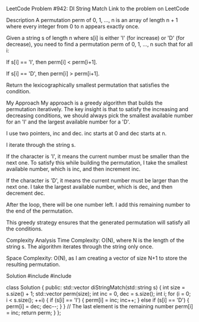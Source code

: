 LeetCode Problem #942: DI String Match
Link to the problem on LeetCode

Description
A permutation perm of 0, 1, ..., n is an array of length n + 1 where every integer from 0 to n appears exactly once.

Given a string s of length n where s[i] is either 'I' (for increase) or 'D' (for decrease), you need to find a permutation perm of 0, 1, ..., n such that for all i:

If s[i] == 'I', then perm[i] < perm[i+1].

If s[i] == 'D', then perm[i] > perm[i+1].

Return the lexicographically smallest permutation that satisfies the condition.

My Approach
My approach is a greedy algorithm that builds the permutation iteratively. The key insight is that to satisfy the increasing and decreasing conditions, we should always pick the smallest available number for an 'I' and the largest available number for a 'D'.

I use two pointers, inc and dec. inc starts at 0 and dec starts at n.

I iterate through the string s.

If the character is 'I', it means the current number must be smaller than the next one. To satisfy this while building the permutation, I take the smallest available number, which is inc, and then increment inc.

If the character is 'D', it means the current number must be larger than the next one. I take the largest available number, which is dec, and then decrement dec.

After the loop, there will be one number left. I add this remaining number to the end of the permutation.

This greedy strategy ensures that the generated permutation will satisfy all the conditions.

Complexity Analysis
Time Complexity: O(N), where N is the length of the string s. The algorithm iterates through the string only once.

Space Complexity: O(N), as I am creating a vector of size N+1 to store the resulting permutation.

Solution
#include <vector>
#include <string>

class Solution {
public:
    std::vector<int> diStringMatch(std::string s) {
        int size = s.size() + 1;
        std::vector<int> perm(size);
        int inc = 0, dec = s.size();
        int i;
        for (i = 0; i < s.size(); ++i) {
            if (s[i] == 'I') {
                perm[i] = inc;
                inc++;
            } else if (s[i] == 'D') {
                perm[i] = dec;
                dec--;
            }
        }
        // The last element is the remaining number
        perm[i] = inc;
        return perm;
    }
};

